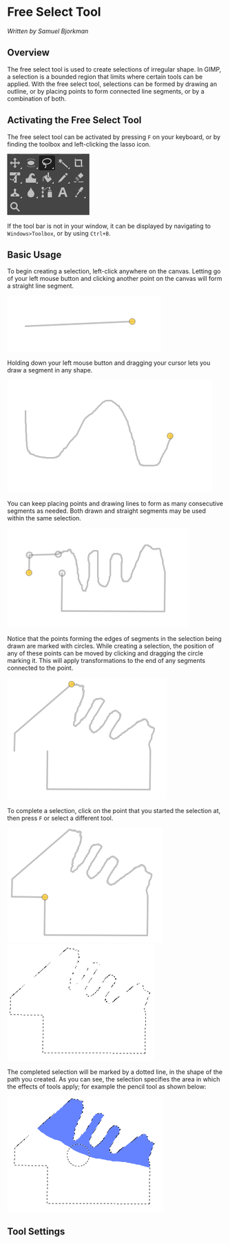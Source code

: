 # Free Select Tool

*Written by Samuel Bjorkman*

## Overview

The free select tool is used to create selections of irregular shape. In GIMP, a selection is a bounded region that limits where certain tools can be applied. With the free select tool, selections can be formed by drawing an outline, or by placing points to form connected line segments, or by a combination of both. 

## Activating the Free Select Tool

The free select tool can be activated by pressing `F` on your keyboard, or by finding the toolbox and left-clicking the lasso icon.

![toolbox with freeselect selected](../images/lassoicon.PNG)

If the tool bar is not in your window, it can be displayed by navigating to `Windows>Toolbox`, or by using `Ctrl+B`. 

## Basic Usage

To begin creating a selection, left-click anywhere on the canvas. Letting go of your left mouse button and clicking another point on the canvas will form a straight line segment.

![line segment](../images/linesegment.PNG)

 Holding down your left mouse button and dragging your cursor lets you draw a segment in any shape. 

![drawn line segment](../images/drawnsegment.PNG)

You can keep placing points and drawing lines to form as many consecutive segments as needed. Both drawn and straight segments may be used within the same selection.

![shape using both drawn and straight line segments](../images/straightanddrawnsegments.PNG)

Notice that the points forming the edges of segments in the selection being drawn are marked with circles. While creating a selection, the position of any of these points can be moved by clicking and dragging the circle marking it. This will apply transformations to the end of any segments connected to the point.

![the same shape, after editing the position of one of the points in the selection path](../images/transformedsegments.PNG)

To complete a selection, click on the point that you started the selection at, then press `F` or select a different tool.

![hovering on original point](../images/hoveronoriginalpoint.PNG)
![completed selection](../images/complete%20selection.PNG)

The completed selection will be marked by a dotted line, in the shape of the path you created. As you can see, the selection specifies the area in which the effects of tools apply; for example the pencil tool as shown below:

![coloring within a selection](../images/coloring%20in%20selection.PNG)


## Tool Settings


